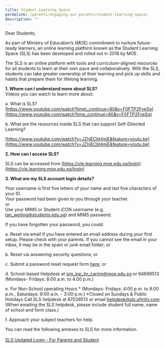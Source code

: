 ```yaml
---
title: Student Learning Space
permalink: /parents/engaging-our-parents/student-learning-space/
description: ""
---
```

Dear Students,  
  
As part of Ministry of Education’s (MOE) commitment to nurture future-ready learners, an online learning platform known as the Student Learning Space (SLS) has been developed and rolled out in 2018 by MOE.  
  
The SLS is an online platform with tools and curriculum-aligned resources for all students to learn at their own pace and collaboratively. With the SLS, students can take greater ownership of their learning and pick up skills and habits that prepare them for lifelong learning.  
  
**1. Where can I understand more about SLS?**  
Videos you can watch to learn more about:  
  
a. What is SLS?  <br>
[https://www.youtube.com/watch?time\_continue=80&v=F0FTP2FveSg](https://www.youtube.com/watch?time_continue=80&v=F0FTP2FveSg)  
  
b. What are the resources inside SLS that can support Self-Directed Learning?  

[https://www.youtube.com/watch?v=JZhjECbHmiE&feature=youtu.be](https://www.youtube.com/watch?v=JZhjECbHmiE&feature=youtu.be)

  

**2. How can I access SLS?**

SLS can be accessed from [https://vle.learning.moe.edu.sg/login](https://vle.learning.moe.edu.sg/login)  
  
**3. What are my SLS account login details?**  

Your username is first five letters of your name and last five characters of your ID.  <br>
Your password had been given to you through your teacher.
<br>or<br>Use your MIMS or Student iCON username (e.g. tan_weiling@students.edu.sg) and MIMS password.


If you have forgotten your password, you could:  

a. Reset via email if you have entered an email address during your first setup. Please check with your parents. If you cannot see the email in your inbox, it may be in the spam or junk email folder; or 

b. Reset via answering security questions; or 

c. Submit a password reset request form [here](https://forms.gle/bbn3nT9ePEY6pdDb8); or 

d. School-based Helpdesk at [sim_kai_lin_carinn@moe.edu.sg](sim_kai_lin_carinn@moe.edu.sg) or 64699513 (Mondays- Fridays: 8:00 a.m. to 4.00 p.m.) 

e. For Non-School operating Hours * (Mondays- Fridays: 4:00 p.m. to 9.00 p.m., Saturdays: 9:00 a.m. - 3:00 p.m.) *Closed on Sundays & Public Holidays Call SLS helpdesk at 67026513 or email [helpdesk@sls.ufinity.com](helpdesk@sls.ufinity.com) (When emailing the SLS helpdesk, please include student full name, name of school and form class.) 

f. Approach your subject teachers for help.

You can read the following annexes to SLS for more information. <br><br>
[SLS Updated Login - For  Parents and Student](/files/SLS%20Updated%20Login_Poster_For%20Parents%20and%20Students.pdf)